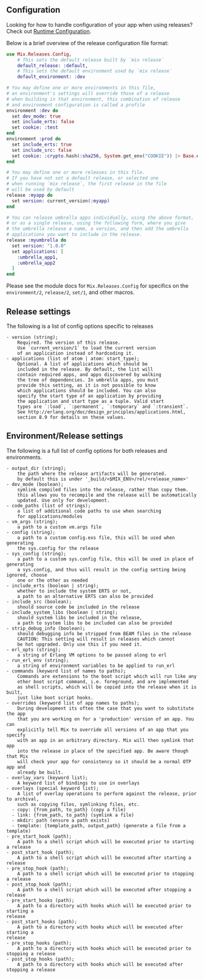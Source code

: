 ## Configuration

Looking for how to handle configuration of your app when using releases?
Check out [Runtime Configuration](https://hexdocs.pm/distillery/runtime-configuration.html).

Below is a brief overview of the release configuration file format:

```elixir
use Mix.Releases.Config,
    # This sets the default release built by `mix release`
    default_release: :default,
    # This sets the default environment used by `mix release`
    default_environment: :dev

# You may define one or more environments in this file,
# an environment's settings will override those of a release
# when building in that environment, this combination of release
# and environment configuration is called a profile
environment :dev do
  set dev_mode: true
  set include_erts: false
  set cookie: :test
end
environment :prod do
  set include_erts: true
  set include_src: false
  set cookie: :crypto.hash(:sha256, System.get_env("COOKIE")) |> Base.encode16 |> String.to_atom
end

# You may define one or more releases in this file.
# If you have not set a default release, or selected one
# when running `mix release`, the first release in the file
# will be used by default
release :myapp do
  set version: current_version(:myapp)
end

# You can release umbrella apps individually, using the above format,
# or as a single release, using the following form, where you give
# the umbrella release a name, a version, and then add the umbrella
# applications you want to include in the release.
release :myumbrella do
  set version: "1.0.0"
  set applications: [
    :umbrella_app1,
    :umbrella_app2
  ]
end
```

Please see the module docs for `Mix.Releases.Config` for specifics on the
`environment/2`, `release/2`, `set/1`, and other macros.

## Release settings

The following is a list of config options specific to releases


    - version (string);
        Required. The version of this release.
        Use `current_version/1` to load the current version
        of an application instead of hardcoding it.
    - applications (list of atom | atom: start_type);
        Optional. A list of applications which should be
        included in the release. By default, the list will
        contain required apps, and apps discovered by walking
        the tree of dependencies. In umbrella apps, you must
        provide this setting, as it is not possible to know
        which applications should be included. You can also
        specify the start type of an application by providing
        the application and start type as a tuple. Valid start
        types are `:load`, `:permanent`, `:temporary` and `:transient`.
        See http://erlang.org/doc/design_principles/applications.html,
        section 8.9 for details on these values.

## Environment/Release settings

The following is a full list of config options for both releases
and environments.


    - output_dir (string);
        the path where the release artifacts will be generated.
        by default this is under '_build/<$MIX_ENV>/rel/<release_name>'
    - dev_mode (boolean);
        symlink compiled files into the release, rather than copy them.
        this allows you to recompile and the release will be automatically
        updated. Use only for development.
    - code_paths (list of strings);
        a list of additional code paths to use when searching
        for applications/modules
    - vm_args (string);
        a path to a custom vm.args file
    - config (string);
        a path to a custom config.exs file, this will be used when generating
        the sys.config for the release
    - sys_config (string);
        a path to a custom sys.config file, this will be used in place of generating
        a sys.config, and thus will result in the config setting being ignored, choose
        one or the other as needed
    - include_erts (boolean | string);
        whether to include the system ERTS or not,
        a path to an alternative ERTS can also be provided
    - include_src (boolean);
        should source code be included in the release
    - include_system_libs (boolean | string);
        should system libs be included in the release,
        a path to system libs to be included can also be provided
    - strip_debug_info (boolean);
        should debugging info be stripped from BEAM files in the release
        CAUTION: This setting will result in releases which cannot
        be hot upgraded. Only use this if you need it.
    - erl_opts (string);
        a string of Erlang VM options to be passed along to erl
    - run_erl_env (string);
        a string of environment variables to be applied to run_erl
    - commands (keyword list of names to paths);
        Commands are extensions to the boot script which will run like any
        other boot script command, i.e. foreground, and are implemented
        as shell scripts, which will be copied into the release when it is built,
        just like boot script hooks.
    - overrides (keyword list of app names to paths);
        During development its often the case that you want to substitute the app
        that you are working on for a 'production' version of an app. You can
        explicitly tell Mix to override all versions of an app that you specify
        with an app in an arbitrary directory. Mix will then symlink that app
        into the release in place of the specified app. Be aware though that Mix
        will check your app for consistency so it should be a normal OTP app and
        already be built.
    - overlay_vars (keyword list);
        A keyword list of bindings to use in overlays
    - overlays (special keyword list);
        A list of overlay operations to perform against the release, prior to archival,
        such as copying files, symlinking files, etc.
      - copy: {from_path, to_path} (copy a file)
      - link: {from_path, to_path} (symlink a file)
      - mkdir: path (ensure a path exists)
      - template: {template_path, output_path} (generate a file from a template)
    - pre_start_hook (path);
        A path to a shell script which will be executed prior to starting a release
    - post_start_hook (path);
        A path to a shell script which will be executed after starting a release
    - pre_stop_hook (path);
        A path to a shell script which will be executed prior to stopping a release
    - post_stop_hook (path);
        A path to a shell script which will be executed after stopping a release
    - pre_start_hooks (path);
        A path to a directory with hooks which will be executed prior to starting a
    release
    - post_start_hooks (path);
        A path to a directory with hooks which will be executed after starting a
    release
    - pre_stop_hooks (path);
        A path to a directory with hooks which will be executed prior to stopping a release
    - post_stop_hooks (path);
        A path to a directory with hooks which will be executed after stopping a release

